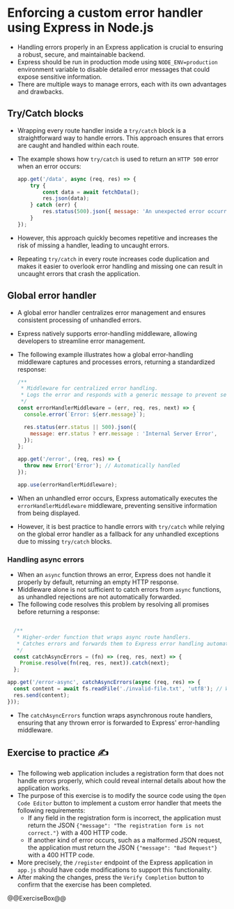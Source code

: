 # Enforcing a custom error handler using Express in Node.js

* Handling errors properly in an Express application is crucial to ensuring a robust, secure, and maintainable backend.
* Express should be run in production mode using `NODE_ENV=production` environment variable to disable detailed error messages that could expose sensitive information.
* There are multiple ways to manage errors, each with its own advantages and drawbacks.

## Try/Catch blocks

* Wrapping every route handler inside a `try/catch` block is a straightforward way to handle errors. This approach ensures that errors are caught and handled within each route.
* The example shows how `try/catch` is used to return an `HTTP 500` error when an error occurs:

  ```javascript
  app.get('/data', async (req, res) => {
      try {
          const data = await fetchData();
          res.json(data);
      } catch (err) {
          res.status(500).json({ message: 'An unexpected error occurred' });
      }
  });
  ```

* However, this approach quickly becomes repetitive and increases the risk of missing a handler, leading to uncaught errors.
* Repeating `try/catch` in every route increases code duplication and makes it easier to overlook error handling and missing one can result in uncaught errors that crash the application.

## Global error handler

* A global error handler centralizes error management and ensures consistent processing of unhandled errors.
* Express natively supports error-handling middleware, allowing developers to streamline error management.
* The following example illustrates how a global error-handling middleware captures and processes errors, returning a standardized response:

  ```javascript
  /**
   * Middleware for centralized error handling.
   * Logs the error and responds with a generic message to prevent sensitive data exposure.
   */
  const errorHandlerMiddleware = (err, req, res, next) => {
    console.error(`Error: ${err.message}`);

    res.status(err.status || 500).json({
      message: err.status ? err.message : 'Internal Server Error',
    });
  };

  app.get('/error', (req, res) => {
    throw new Error('Error'); // Automatically handled
  });

  app.use(errorHandlerMiddleware);
  ```

* When an unhandled error occurs, Express automatically executes the `errorHandlerMiddleware` middleware, preventing sensitive information from being displayed.
* However, it is best practice to handle errors with `try/catch` while relying on the global error handler as a fallback for any unhandled exceptions due to missing `try/catch` blocks.

### Handling async errors

* When an `async` function throws an error, Express does not handle it properly by default, returning an empty HTTP response.
* Middleware alone is not sufficient to catch errors from `async` functions, as unhandled rejections are not automatically forwarded.
* The following code resolves this problem by resolving all promises before returning a response:

```javascript

  /**
   * Higher-order function that wraps async route handlers.
   * Catches errors and forwards them to Express error handling automatically.
   */
  const catchAsyncErrors = (fn) => (req, res, next) => {
    Promise.resolve(fn(req, res, next)).catch(next);
  };

app.get('/error-async', catchAsyncErrors(async (req, res) => {
  const content = await fs.readFile('./invalid-file.txt', 'utf8'); // Will throw an error
  res.send(content);
}));
```

* The `catchAsyncErrors` function wraps asynchronous route handlers, ensuring that any thrown error is forwarded to Express' error-handling middleware.

## Exercise to practice :writing_hand:

* The following web application includes a registration form that does not handle errors properly, which could reveal internal details about how the application works.
* The purpose of this exercise is to modify the source code using the `Open Code Editor` button to implement a custom error handler that meets the following requirements:
  * If any field in the registration form is incorrect, the application must return the JSON `{"message": "The registration form is not correct."}` with a 400 HTTP code.
  * If another kind of error occurs, such as a malformed JSON request, the application must return the JSON `{"message": "Bad Request"}` with a 400 HTTP code.
* More precisely, the `/register` endpoint of the Express application in `app.js` should have code modifications to support this functionality.
* After making the changes, press the `Verify Completion` button to confirm that the exercise has been completed.

@@ExerciseBox@@
